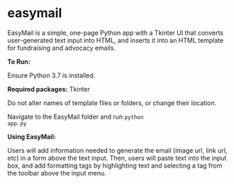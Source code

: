 # easymail

EasyMail is a simple, one-page Python app with a Tkinter UI that converts user-generated text input into HTML, and inserts it into an HTML template for fundraising and advocacy emails.

<strong>To Run:</strong>

Ensure Python 3.7 is installed.

<strong>Required packages:</strong> Tkinter

Do not alter names of template files or folders, or change their location.

Navigate to the EasyMail folder and run <code>python app.py</code>

<strong>Using EasyMail:</strong>

Users will add information needed to generate the email (image url, link url, etc) in a form above the text input. Then, users will paste text into the input box, and add formatting tags by highlighting text and selecting a tag from the toolbar above the input menu.
